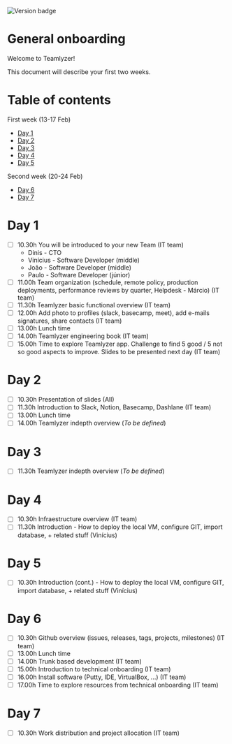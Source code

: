 ![Version badge](https://img.shields.io/badge/Version-1.0.0-blue.svg?maxAge=2592000)

**General onboarding**
========================

Welcome to Teamlyzer!

This document will describe your first two weeks.

Table of contents
=================

First week (13-17 Feb)

  * [Day 1](#day-1) 
  * [Day 2](#day-2) 
  * [Day 3](#day-3) 
  * [Day 4](#day-4) 
  * [Day 5](#day-5) 

Second week (20-24 Feb)

  * [Day 6](#day-6) 
  * [Day 7](#day-7) 

**Day 1**
=======

- [ ] 10.30h You will be introduced to your new Team (IT team)
    - Dinis - CTO
    - Vinícius - Software Developer (middle)
    - João - Software Developer (middle)
    - Paulo - Software Developer (júnior)
- [ ] 11.00h Team organization (schedule, remote policy, production deployments, performance reviews by quarter, Helpdesk - Márcio) (IT team)
- [ ] 11.30h Teamlyzer basic functional overview (IT team)
- [ ] 12.00h Add photo to profiles (slack, basecamp, meet), add e-mails signatures, share contacts (IT team)
- [ ] 13.00h Lunch time
- [ ] 14.00h Teamlyzer engineering book (IT team)
- [ ] 15.00h Time to explore Teamlyzer app. Challenge to find 5 good / 5 not so good aspects to improve. Slides to be presented next day (IT team)

**Day 2**
=======

- [ ] 10.30h Presentation of slides (All)
- [ ] 11.30h Introduction to Slack, Notion, Basecamp, Dashlane (IT team)
- [ ] 13.00h Lunch time
- [ ] 14.00h Teamlyzer indepth overview (_To be defined_)

**Day 3**
=======

- [ ] 11.30h Teamlyzer indepth overview (_To be defined_)

**Day 4**
=======

- [ ] 10.30h Infraestructure overview (IT team)
- [ ] 11.30h Introduction - How to deploy the local VM, configure GIT, import database, + related stuff (Vinícius)

**Day 5**
=======

- [ ] 10.30h Introduction (cont.) - How to deploy the local VM, configure GIT, import database, + related stuff (Vinícius)

**Day 6**
=======

- [ ] 10.30h Github overview (issues, releases, tags, projects, milestones) (IT team)
- [ ] 13.00h Lunch time
- [ ] 14.00h Trunk based development (IT team)
- [ ] 15.00h Introduction to technical onboarding (IT team)
- [ ] 16.00h Install software (Putty, IDE, VirtualBox, ...) (IT team)
- [ ] 17.00h Time to explore resources from technical onboarding (IT team)

**Day 7**
=======

- [ ] 10.30h Work distribution and project allocation (IT team)
